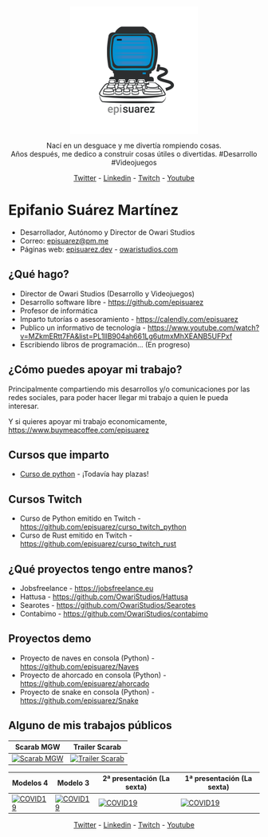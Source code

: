 <p align="center">
   <img align="center" width="256" src="https://github.com/episuarez/episuarez/blob/dbc60b40b89440ceb224678ff1ec1477e89d746b/logo1500_white.png" />
   <p align="center">Nací en un desguace y me divertía rompiendo cosas.<br>Años después, me dedico a construir cosas útiles o divertidas. #Desarrollo #Videojuegos</p>

   <p align="center"><a href="https://twitter.com/episuarez" target="_blank">Twitter</a> - <a href="https://www.linkedin.com/in/episuarez" target="_blank">Linkedin</a> - <a href="https://www.twitch.tv/episuarez" target="_blank">Twitch</a> - <a href="https://www.youtube.com/channel/UCBVgB6oZq5WqWh1NJSSWGZw" target="_blank">Youtube</a></p>
</p>

<h1>Epifanio Suárez Martínez</h1>

* Desarrollador, Autónomo y Director de Owari Studios
* Correo: <a href="mailto:episuarez@pm.me">episuarez@pm.me</a>
* Páginas web: <a href="https://episuarez.dev">episuarez.dev</a> - <a href="https://owaristudios.com">owaristudios.com</a>

<h2>¿Qué hago?</h2>

* Director de Owari Studios (Desarrollo y Videojuegos)
* Desarrollo software libre - https://github.com/episuarez
* Profesor de informática
* Imparto tutorías o asesoramiento - https://calendly.com/episuarez
* Publico un informativo de tecnología - https://www.youtube.com/watch?v=MZkmERtt7FA&list=PL1llB904ah661Lg6utmxMhXEANB5UFPxf
* Escribiendo libros de programación... (En progreso)

<h2>¿Cómo puedes apoyar mi trabajo?</h2>

Principalmente compartiendo mis desarrollos y/o comunicaciones por las redes sociales, para poder hacer llegar mi trabajo a quien le pueda interesar.

Y si quieres apoyar mi trabajo economicamente, https://www.buymeacoffee.com/episuarez

<h2>Cursos que imparto</h2>

* <a href="https://episuarez.dev/cursos/curso_python.html">Curso de python</a> - ¡Todavía hay plazas!

<h2>Cursos Twitch</h2>

* Curso de Python emitido en Twitch - https://github.com/episuarez/curso_twitch_python
* Curso de Rust emitido en Twitch - https://github.com/episuarez/curso_twitch_rust

<h2>¿Qué proyectos tengo entre manos?</h3>

* Jobsfreelance - https://jobsfreelance.eu
* Hattusa - https://github.com/OwariStudios/Hattusa
* Searotes - https://github.com/OwariStudios/Searotes
* Contabimo - https://github.com/OwariStudios/contabimo

<h2>Proyectos demo</h2>

* Proyecto de naves en consola (Python) - https://github.com/episuarez/Naves
* Proyecto de ahorcado en consola (Python) - https://github.com/episuarez/ahorcado
* Proyecto de snake en consola (Python) - https://github.com/episuarez/Snake

<h2>Alguno de mis trabajos públicos</h2>

Scarab MGW|Trailer Scarab
--|--
[![Scarab MGW](https://img.youtube.com/vi/Z9j4nppRX7U/maxresdefault.jpg)](https://youtu.be/Z9j4nppRX7U)|[![Trailer Scarab](https://img.youtube.com/vi/VAbEK5CCT3M/maxresdefault.jpg)](https://youtu.be/VAbEK5CCT3M)

Modelos 4|Modelo 3|2ª presentación (La sexta)|1ª presentación (La sexta)
--|--|--|--
[![COVID19](https://img.youtube.com/vi/hqve1-UTQY4/maxresdefault.jpg)](https://youtu.be/hqve1-UTQY4)|[![COVID19](https://img.youtube.com/vi/wyD-g1flgoA/maxresdefault.jpg)](https://youtu.be/wyD-g1flgoA)|[![COVID19](https://img.youtube.com/vi/CBsTDs4ERH0/maxresdefault.jpg)](https://youtu.be/CBsTDs4ERH0)|[![COVID19](https://img.youtube.com/vi/Kj9lTZIBPw0/maxresdefault.jpg)](https://youtu.be/Kj9lTZIBPw0)

<p align="center"><a href="https://twitter.com/episuarez" target="_blank">Twitter</a> - <a href="https://www.linkedin.com/in/episuarez" target="_blank">Linkedin</a> - <a href="https://www.twitch.tv/episuarez" target="_blank">Twitch</a> - <a href="https://www.youtube.com/channel/UCBVgB6oZq5WqWh1NJSSWGZw" target="_blank">Youtube</a></p>
